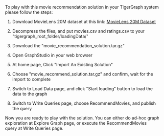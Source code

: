 To play with this movie recommendation solution in your TigerGraph system please follow the steps:

1. Download MovieLens 20M dataset at this link: [ MovieLens 20M Dataset ](https://grouplens.org/datasets/movielens/20m/)

2. Decompress the files, and put movies.csv and ratings.csv to your "tigergraph_root_folder/loadingData/"

3. Download the "movie_recommendation_solution.tar.gz" 

4. Open GraphStudio in your web browser

5. At home page, Click "Import An Existing Solution"

6. Choose "movie_recommend_solution.tar.gz" and confirm, wait for the import to complete

7. Switch to Load Data page, and click "Start loading" button to load the data to the graph

8. Switch to Write Queries page, choose RecommendMovies, and publish the query

Now you are ready to play with the solution. You can either do ad-hoc graph exploration at
Explore Graph page, or execute the RecommendMovies query at Write Queries page.

